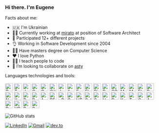 ### Hi there. I'm Eugene

Facts about me:<br>
- 🇺🇦 I'm Ukrainian
- 👨‍💼 Currently working at [mirato](https://mirato.com/) at position of Software Architect
- 💼 Participated 12+ different projects
- 👌 Working in Software Development since 2004
- 👨‍🎓 Have masters degree on Computer Science
- ❤️ I love Python
- 👨‍🏫 I teach people to code
- 🤝 I’m looking to collaborate on [asty](https://github.com/asty-org)

Languages technologies and tools: <br><br>
<img width="25" height="25" title="Python" src="https://cdn.jsdelivr.net/gh/devicons/devicon/icons/python/python-original.svg" />
<img width="25" height="25" title="Typescript" src="https://cdn.jsdelivr.net/gh/devicons/devicon/icons/typescript/typescript-original.svg" />
<img width="25" height="25" title="Javascript" src="https://cdn.jsdelivr.net/gh/devicons/devicon/icons/javascript/javascript-original.svg" />
<img width="25" height="25" title="Coffeescript" src="https://cdn.jsdelivr.net/gh/devicons/devicon/icons/coffeescript/coffeescript-original.svg" />
<img width="25" height="25" title="Go" src="https://cdn.jsdelivr.net/gh/devicons/devicon/icons/go/go-original.svg" />
<img width="25" height="25" title="C#" src="https://cdn.jsdelivr.net/gh/devicons/devicon/icons/csharp/csharp-original.svg" />
<img width="25" height="25" title="Jupiter" src="https://cdn.jsdelivr.net/gh/devicons/devicon/icons/jupyter/jupyter-original.svg" />
<img width="25" height="25" title="Anaconda" src="https://cdn.jsdelivr.net/gh/devicons/devicon/icons/anaconda/anaconda-original.svg" />
<img width="25" height="25" title="FastApi" src="https://cdn.jsdelivr.net/gh/devicons/devicon/icons/fastapi/fastapi-original.svg" />
<img width="25" height="25" title="Flask" src="https://cdn.jsdelivr.net/gh/devicons/devicon/icons/flask/flask-original.svg" />
<img width="25" height="25" title="Django" src="https://cdn.jsdelivr.net/gh/devicons/devicon/icons/django/django-plain.svg" />
<img width="25" height="25" title="Pytest" src="https://cdn.jsdelivr.net/gh/devicons/devicon/icons/pytest/pytest-original.svg" />
<img width="25" height="25" title="SQL Alchemy" src="https://cdn.jsdelivr.net/gh/devicons/devicon/icons/sqlalchemy/sqlalchemy-original.svg" />
<img width="25" height="25" title="MySQL" src="https://cdn.jsdelivr.net/gh/devicons/devicon/icons/mysql/mysql-original.svg" />
<img width="25" height="25" title="MongoDB" src="https://cdn.jsdelivr.net/gh/devicons/devicon/icons/mongodb/mongodb-original.svg" />
<img width="25" height="25" title="Elasticsearch" src="https://user-images.githubusercontent.com/25181517/183569191-f32cdf03-673f-4ae3-809b-3a8b376bb8a2.png" />
<img width="25" height="25" title="Redis" src="https://cdn.jsdelivr.net/gh/devicons/devicon/icons/redis/redis-original.svg" />
<img width="25" height="25" title="NodeJS" src="https://cdn.jsdelivr.net/gh/devicons/devicon/icons/nodejs/nodejs-original.svg" />
<img width="25" height="25" title="Kafka" src="https://cdn.jsdelivr.net/gh/devicons/devicon/icons/apachekafka/apachekafka-original.svg"/>
<img width="25" height="25" title="React" src="https://cdn.jsdelivr.net/gh/devicons/devicon/icons/react/react-original.svg" />
<img width="25" height="25" title="Redux" src="https://cdn.jsdelivr.net/gh/devicons/devicon/icons/redux/redux-original.svg" />
<img width="25" height="25" title="Angular" src="https://cdn.jsdelivr.net/gh/devicons/devicon/icons/angularjs/angularjs-original.svg" />
<img width="25" height="25" title="REST API" src="https://user-images.githubusercontent.com/25181517/117208135-11134380-adf5-11eb-8878-040fd0f015b2.png">
<img width="25" height="25" title="gRPC" src="https://user-images.githubusercontent.com/25181517/121258446-3214fb80-c8af-11eb-8db8-cb884a356803.png">
<img width="25" height="25" title="GraphQL" src="https://cdn.jsdelivr.net/gh/devicons/devicon/icons/graphql/graphql-plain.svg" />
<img width="25" height="25" title="HTML5" src="https://cdn.jsdelivr.net/gh/devicons/devicon/icons/html5/html5-original.svg" />
<img width="25" height="25" title="Selenium" src="https://cdn.jsdelivr.net/gh/devicons/devicon/icons/selenium/selenium-original.svg" />
<img width="25" height="25" title="Spark" src="https://user-images.githubusercontent.com/25181517/184357834-eba1eee1-6074-4b9c-8ed3-5373868096cc.png" />
<img width="25" height="25" title="Unity" src="https://cdn.jsdelivr.net/gh/devicons/devicon/icons/unity/unity-original.svg" />
<img width="25" height="25" title="Docker" src="https://cdn.jsdelivr.net/gh/devicons/devicon/icons/docker/docker-original.svg" />
<img width="25" height="25" title="Kubernetes" src="https://cdn.jsdelivr.net/gh/devicons/devicon/icons/kubernetes/kubernetes-plain.svg" />
<img width="25" height="25" title="Terraform" src="https://cdn.jsdelivr.net/gh/devicons/devicon/icons/terraform/terraform-original.svg" />
<img width="25" height="25" title="Google Cloud Platform" src="https://cdn.jsdelivr.net/gh/devicons/devicon/icons/googlecloud/googlecloud-original.svg" />
<img width="25" height="25" title="Amazon Web Services" src="https://cdn.jsdelivr.net/gh/devicons/devicon/icons/amazonwebservices/amazonwebservices-original.svg" />
<img width="25" height="25" title="PyCharm" src="https://cdn.jsdelivr.net/gh/devicons/devicon/icons/pycharm/pycharm-original.svg" />
<img width="25" height="25" title="VSCode" src="https://cdn.jsdelivr.net/gh/devicons/devicon/icons/vscode/vscode-original.svg" />
<img width="25" height="25" title="Postman" src="https://user-images.githubusercontent.com/25181517/182618508-1b12183b-5398-48d2-92e7-ff0969a22624.png" />
<img width="25" height="25" title="SourceTree" src="https://cdn.jsdelivr.net/gh/devicons/devicon/icons/sourcetree/sourcetree-original.svg" />


![GitHub stats](https://github-readme-stats.vercel.app/api?username=Evgenus&count_private=true&show_icons=true)

[![LinkedIn](https://img.shields.io/badge/LinkedIn-0077B5?style=for-the-badge&logo=linkedin&logoColor=white)](https://www.linkedin.com/in/evgenus/)
[![Gmail](https://img.shields.io/badge/-gmail-c14438?style=for-the-badge&logo=Gmail&logoColor=ffffff)](mailto:chernyshov.eugene@gmail.com)
[![dev.to](https://img.shields.io/badge/dev.to-0A0A0A?style=for-the-badge&logo=dev.to&logoColor=white)](https://dev.to/evgenus)

